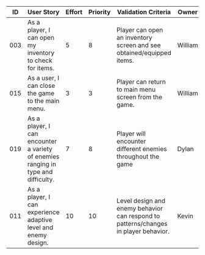 | ID | User Story | Effort | Priority | Validation Criteria | Owner  |
|----|------------|--------|----------|---------------------|--------|
|003| As a player, I can open my inventory to check for items.| 5 |	8 |	Player can open an inventory screen and see obtained/equipped items. | William|
|015| 	As a user, I can close the game to the main menu. |	3 |	3 |	Player can return to main menu screen from the game.| William|
|019| 	As a player, I can encounter a variety of enemies ranging in type and difficulty. |	7 |	8 |	Player will encounter different enemies throughout the game| Dylan|
|011 |	As a player, I can experience adaptive level and enemy design.| 	10 |	10 |	Level design and enemy behavior can respond to patterns/changes in player behavior.| Kevin|
